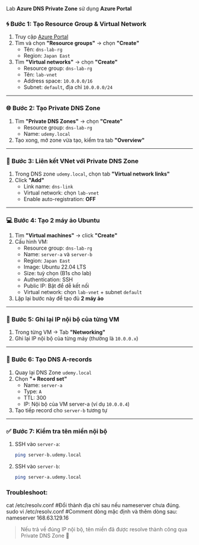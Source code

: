 Lab **Azure DNS Private Zone** sử dụng **Azure Portal**

### 🌀 Bước 1: Tạo Resource Group & Virtual Network

1. Truy cập [Azure Portal](https://portal.azure.com)
2. Tìm và chọn **"Resource groups"** → chọn **"Create"**
   - Tên: `dns-lab-rg`
   - Region: `Japan East`
3. Tìm **"Virtual networks"** → chọn **"Create"**
   - Resource group: `dns-lab-rg`
   - Tên: `lab-vnet`
   - Address space: `10.0.0.0/16`
   - Subnet: `default`, địa chỉ `10.0.0.0/24`

---

### 🌐 Bước 2: Tạo Private DNS Zone

1. Tìm **"Private DNS Zones"** → chọn **"Create"**
   - Resource group: `dns-lab-rg`
   - Name: `udemy.local`
2. Tạo xong, mở zone vừa tạo, kiểm tra tab **"Overview"**

---

### 🔗 Bước 3: Liên kết VNet với Private DNS Zone

1. Trong DNS zone `udemy.local`, chọn tab **"Virtual network links"**
2. Click **"Add"**
   - Link name: `dns-link`
   - Virtual network: chọn `lab-vnet`
   - Enable auto-registration: **OFF**

---

### 💻 Bước 4: Tạo 2 máy ảo Ubuntu

1. Tìm **"Virtual machines"** → click **"Create"**
2. Cấu hình VM:
   - Resource group: `dns-lab-rg`
   - Name: `server-a` và `server-b`
   - Region: `Japan East`
   - Image: Ubuntu 22.04 LTS
   - Size: tuỳ chọn (B1s cho lab)
   - Authentication: SSH
   - Public IP: Bật để dễ kết nối
   - Virtual network: chọn `lab-vnet` + subnet `default`
3. Lặp lại bước này để tạo đủ **2 máy ảo**

---

### 🔎 Bước 5: Ghi lại IP nội bộ của từng VM

1. Trong từng VM → Tab **"Networking"**
2. Ghi lại IP nội bộ của từng máy (thường là `10.0.0.x`)

---

### 🧭 Bước 6: Tạo DNS A-records

1. Quay lại DNS Zone `udemy.local`
2. Chọn **"+ Record set"**
   - Name: `server-a`
   - Type: `A`
   - TTL: 300
   - IP: Nội bộ của VM server-a (ví dụ `10.0.0.4`)
3. Tạo tiếp record cho `server-b` tương tự

---

### ✅ Bước 7: Kiểm tra tên miền nội bộ

1. SSH vào `server-a`:
   ```bash
   ping server-b.udemy.local
   ```
2. SSH vào `server-b`:
   ```bash
   ping server-a.udemy.local
   ```

### Troubleshoot:
cat /etc/resolv.conf
#Đổi thành địa chỉ sau nếu nameserver chưa đúng.
sudo vi /etc/resolv.conf
#Comment dòng mặc định và thêm dòng sau:
nameserver 168.63.129.16


> Nếu trả về đúng IP nội bộ, tên miền đã được resolve thành công qua Private DNS Zone 🎉

